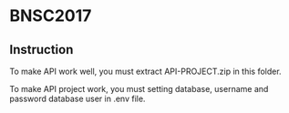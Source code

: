 # BNSC2017

## Instruction
To make API work well, you must extract API-PROJECT.zip in this folder.

To make API project work, you must setting database, username and password database user in .env file.
